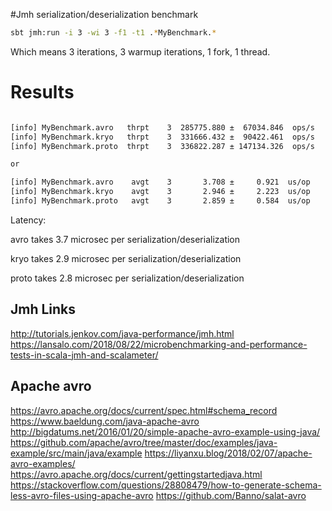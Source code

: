 #Jmh serialization/deserialization benchmark

```bash
sbt jmh:run -i 3 -wi 3 -f1 -t1 .*MyBenchmark.*
``` 

Which means 3 iterations, 3 warmup iterations, 1 fork, 1 thread.


# Results 

```bash 

[info] MyBenchmark.avro   thrpt    3  285775.880 ±  67034.846  ops/s
[info] MyBenchmark.kryo   thrpt    3  331666.432 ±  90422.461  ops/s
[info] MyBenchmark.proto  thrpt    3  336822.287 ± 147134.326  ops/s

or

[info] MyBenchmark.avro    avgt    3       3.708 ±     0.921  us/op
[info] MyBenchmark.kryo    avgt    3       2.946 ±     2.223  us/op
[info] MyBenchmark.proto   avgt    3       2.859 ±     0.584  us/op

```   
    
Latency:

avro  takes 3.7 microsec per serialization/deserialization

kryo  takes 2.9 microsec per serialization/deserialization

proto takes 2.8 microsec per serialization/deserialization



## Jmh Links
http://tutorials.jenkov.com/java-performance/jmh.html
https://lansalo.com/2018/08/22/microbenchmarking-and-performance-tests-in-scala-jmh-and-scalameter/   


## Apache avro
https://avro.apache.org/docs/current/spec.html#schema_record
https://www.baeldung.com/java-apache-avro
http://bigdatums.net/2016/01/20/simple-apache-avro-example-using-java/
https://github.com/apache/avro/tree/master/doc/examples/java-example/src/main/java/example
https://liyanxu.blog/2018/02/07/apache-avro-examples/  
https://avro.apache.org/docs/current/gettingstartedjava.html
https://stackoverflow.com/questions/28808479/how-to-generate-schema-less-avro-files-using-apache-avro
https://github.com/Banno/salat-avro
